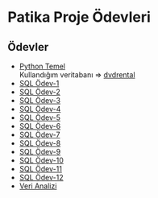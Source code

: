 # Patika Proje Ödevleri
## Ödevler
* [Python Temel](https://github.com/nurseda-diker/patika-workspace/blob/main/python_temel.py)<br>
Kullandığım veritabanı => [dvdrental](https://www.postgresqltutorial.com/wp-content/uploads/2019/05/dvdrental.zip)
* [SQL Ödev-1](https://github.com/nurseda-diker/patika-workspace/blob/main/sql-odev1.sql)<br>
* [SQL Ödev-2](https://github.com/nurseda-diker/patika-workspace/blob/main/sql-odev2.sql)<br>
* [SQL Ödev-3](https://github.com/nurseda-diker/patika-workspace/blob/main/sql-odev3.sql)<br>
* [SQL Ödev-4](https://github.com/nurseda-diker/patika-workspace/blob/main/sql-odev4.sql)<br>
* [SQL Ödev-5](https://github.com/nurseda-diker/patika-workspace/blob/main/sql-odev5.sql)<br>
* [SQL Ödev-6](https://github.com/nurseda-diker/patika-workspace/blob/main/sql-odev6.sql)<br>
* [SQL Ödev-7](https://github.com/nurseda-diker/patika-workspace/blob/main/sql-odev7.sql)<br>
* [SQL Ödev-8](https://github.com/nurseda-diker/patika-workspace/blob/main/sql-odev8.sql)<br>
* [SQL Ödev-9](https://github.com/nurseda-diker/patika-workspace/blob/main/sql-odev9.sql)<br>
* [SQL Ödev-10](https://github.com/nurseda-diker/patika-workspace/blob/main/sql-odev10.sql)<br>
* [SQL Ödev-11](https://github.com/nurseda-diker/patika-workspace/blob/main/sql-odev11.sql)<br>
* [SQL Ödev-12](https://github.com/nurseda-diker/patika-workspace/blob/main/sql-odev12.sql)<br>
* [Veri Analizi](https://github.com/nurseda-diker/patika-workspace/blob/main/ArabaFiyatAnalizi.ipynb)
